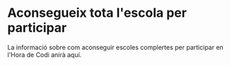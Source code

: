 

# Aconsegueix tota l'escola per participar

La informació sobre com aconseguir escoles complertes per participar en l'Hora de Codi anirà aquí.